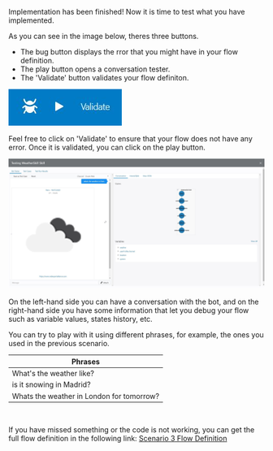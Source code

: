 Implementation has been finished! Now it is time to test what you have implemented.

As you can see in the image below, theres three buttons.
* The bug button displays the rror that you might have in your flow definition.
* The play button opens a conversation tester.
* The 'Validate' button validates your flow definiton.

![Oracle Digital Assistant - Top Toolbar](./assets/top-toolbar.jpg)

Feel free to click on 'Validate' to ensure that your flow does not have any error. 
Once it is validated, you can click on the play button.

![Oracle Digital Assistant - Skill Tester](./assets/skill-tester.jpg)

On the left-hand side you can have a conversation with the bot, and on the right-hand side you have some information that let you debug your flow such as variable values, states history, etc.

You can try to play with it using different phrases, for example, the ones you used in the previous scenario.

| Phrases                                   |
| ------------------------------------------|
| What's the weather like?                  |
| is it snowing in Madrid?                  |
| Whats the weather in London for tomorrow? |

&nbsp;
&nbsp;
&nbsp;
&nbsp;

If you have missed something or the code is not working, you can get the full flow definition in the following link: [Scenario 3 Flow Definition](https://github.com/rsantrod/katacoda-scenarios/blob/master/oda-course/oda03-skill-flow-implementation/assets/flow.yaml)

&nbsp;
&nbsp;
&nbsp;
&nbsp;